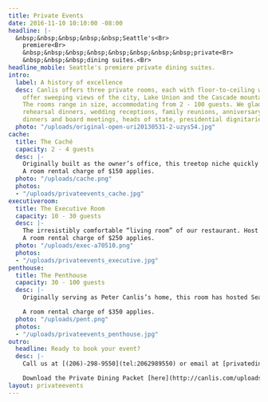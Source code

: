 ```yaml
---
title: Private Events
date: 2016-11-10 10:10:00 -08:00
headline: |-
  &nbsp;&nbsp;&nbsp;&nbsp;&nbsp;Seattle's<Br>
    premiere<Br>
    &nbsp;&nbsp;&nbsp;&nbsp;&nbsp;&nbsp;&nbsp;&nbsp;private<Br>
    &nbsp;&nbsp;&nbsp;dining suites.<Br>
headline_mobile: Seattle's premiere private dining suites.
intro:
  label: A history of excellence
  desc: Canlis offers three private rooms, each with floor-to-ceiling windows that
    offer sweeping views of the city, Lake Union and the Cascade mountains beyond.
    The rooms range in size, accommodating from 2 - 100 guests. We gladly welcome
    rehearsal dinners, wedding receptions, family reunions, anniversary parties, business
    dinners and board meetings, heads of state, presidential dignitaries and grandmothers.
  photo: "/uploads/original-open-uri20130531-2-uzys54.jpg"
cache:
  title: The Caché
  capacity: 2 - 4 guests
  desc: |-
    Originally built as the owner’s office, this treetop niche quickly became the most exclusive table in Seattle. The Caché is an entirely private, intimate room on the 2nd floor of our restaurant with spectacular views across Lake Union and the Cascade Mountains. Amenities include a telescope, sound system, and chaise lounge.
    A room rental charge of $150 applies.
  photo: "/uploads/cache.png"
  photos:
  - "/uploads/privateevents_cache.jpg"
executiveroom:
  title: The Executive Room
  capacity: 10 - 30 guests
  desc: |-
    The irresistibly comfortable “living room” of our restaurant. Host a business meeting with understated elegance, or a private dinner party with the warmth, intimacy, and personal touch that will make guests feel right at home. Amenities include a fireplace, wrap-around views, mahogany walls, oval or round tables, projector and screen, mp3 jack.
    A room rental charge of $250 applies.
  photo: "/uploads/exec-a70510.png"
  photos:
  - "/uploads/privateevents_executive.jpg"
penthouse:
  title: The Penthouse
  capacity: 30 - 100 guests
  desc: |-
    Originally serving as Peter Canlis’s home, this room has hosted Seattle’s finest corporate and family events for over half a century. Praised for its architectural beauty and stunning views, it is a private dining room without equal in the Northwest. Amenities include a grand piano, sitting lounge, full bar, 85’ of floor-to-ceiling windows, views of Lake Union and the Cascade Mountains, projector and screen, mp3 and mic hook up.

    A room rental charge of $350 applies.
  photo: "/uploads/pent.png"
  photos:
  - "/uploads/privateevents_penthouse.jpg"
outro:
  headline: Ready to book your event?
  desc: |-
    Call us at [(206)-298-9550](tel:2062989550) or email at [privatedining@canlis.com](mailto:privatedining@canlis.com)

    Download the Private Dining Packet [here](http://canlis.com/uploads/2017%20Private%20Dining%20Packet-3bef31.pdf).
layout: privateevents
---
```


